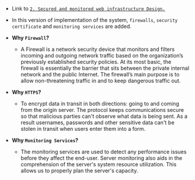 - Link to [`2. Secured and monitored web infrastructure Design.`](https://github.com/rasatlas/alx-system_engineering-devops/blob/master/0x09-web_infrastructure_design/2%20-%20Secured%20and%20Monitored%20Web%20Infrastructure.png)

- In this version of implementation of the system, `firewalls`, `security certificate` and `monitoring services` are added.

- __Why `Firewall`?__
    - A Firewall is a network security device that monitors and filters incoming and outgoing network traffic based on the organization’s previously established security policies. At its most basic, the firewall is essentially the barrier that sits between the private internal network and the public Internet. The firewall’s main purpose is to allow non-threatening traffic in and to keep dangerous traffic out.

- __Why `HTTPS`?__
    - To encrypt data in transit in both directions: going to and coming from the origin server. The protocol keeps communications secure so that malicious parties can't observe what data is being sent. As a result usernames, passwords and other sensitive data can't be stolen in transit when users enter them into a form.

- __Why `Monitoring Services`?__
    - The monitoring services are used to detect any performance issues before they affect the end-user. Server monitoring also aids in the comprehension of the server's system resource utilization. This allows us to properly plan the server's capacity.
